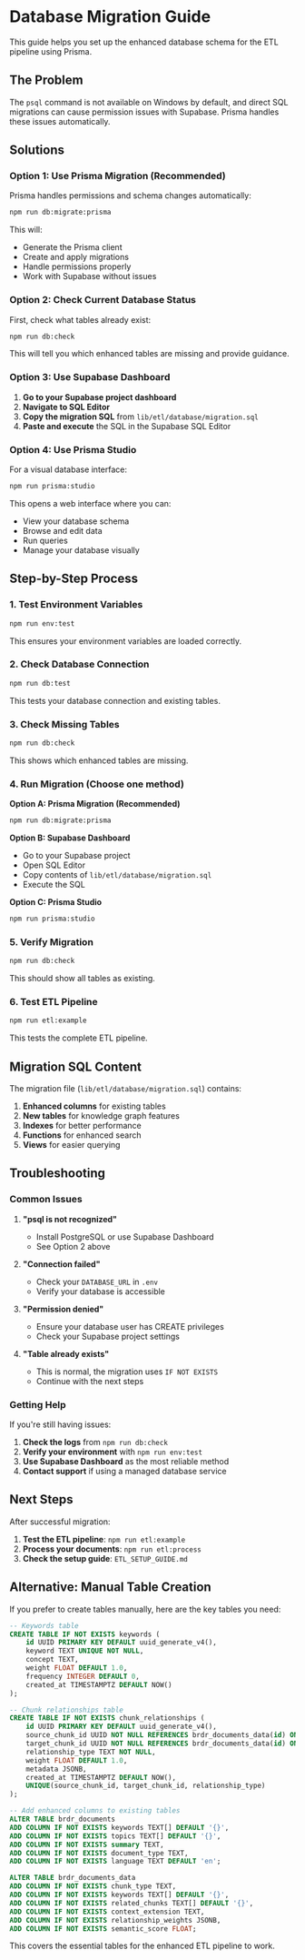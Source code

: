 # Database Migration Guide

This guide helps you set up the enhanced database schema for the ETL pipeline using Prisma.

## The Problem

The `psql` command is not available on Windows by default, and direct SQL migrations can cause permission issues with Supabase. Prisma handles these issues automatically.

## Solutions

### Option 1: Use Prisma Migration (Recommended)

Prisma handles permissions and schema changes automatically:

```bash
npm run db:migrate:prisma
```

This will:
- Generate the Prisma client
- Create and apply migrations
- Handle permissions properly
- Work with Supabase without issues

### Option 2: Check Current Database Status

First, check what tables already exist:

```bash
npm run db:check
```

This will tell you which enhanced tables are missing and provide guidance.

### Option 3: Use Supabase Dashboard

1. **Go to your Supabase project dashboard**
2. **Navigate to SQL Editor**
3. **Copy the migration SQL** from `lib/etl/database/migration.sql`
4. **Paste and execute** the SQL in the Supabase SQL Editor

### Option 4: Use Prisma Studio

For a visual database interface:

```bash
npm run prisma:studio
```

This opens a web interface where you can:
- View your database schema
- Browse and edit data
- Run queries
- Manage your database visually

## Step-by-Step Process

### 1. Test Environment Variables

```bash
npm run env:test
```

This ensures your environment variables are loaded correctly.

### 2. Check Database Connection

```bash
npm run db:test
```

This tests your database connection and existing tables.

### 3. Check Missing Tables

```bash
npm run db:check
```

This shows which enhanced tables are missing.

### 4. Run Migration (Choose one method)

**Option A: Prisma Migration (Recommended)**
```bash
npm run db:migrate:prisma
```

**Option B: Supabase Dashboard**
- Go to your Supabase project
- Open SQL Editor
- Copy contents of `lib/etl/database/migration.sql`
- Execute the SQL

**Option C: Prisma Studio**
```bash
npm run prisma:studio
```

### 5. Verify Migration

```bash
npm run db:check
```

This should show all tables as existing.

### 6. Test ETL Pipeline

```bash
npm run etl:example
```

This tests the complete ETL pipeline.

## Migration SQL Content

The migration file (`lib/etl/database/migration.sql`) contains:

1. **Enhanced columns** for existing tables
2. **New tables** for knowledge graph features
3. **Indexes** for better performance
4. **Functions** for enhanced search
5. **Views** for easier querying

## Troubleshooting

### Common Issues

1. **"psql is not recognized"**
   - Install PostgreSQL or use Supabase Dashboard
   - See Option 2 above

2. **"Connection failed"**
   - Check your `DATABASE_URL` in `.env`
   - Verify your database is accessible

3. **"Permission denied"**
   - Ensure your database user has CREATE privileges
   - Check your Supabase project settings

4. **"Table already exists"**
   - This is normal, the migration uses `IF NOT EXISTS`
   - Continue with the next steps

### Getting Help

If you're still having issues:

1. **Check the logs** from `npm run db:check`
2. **Verify your environment** with `npm run env:test`
3. **Use Supabase Dashboard** as the most reliable method
4. **Contact support** if using a managed database service

## Next Steps

After successful migration:

1. **Test the ETL pipeline**: `npm run etl:example`
2. **Process your documents**: `npm run etl:process`
3. **Check the setup guide**: `ETL_SETUP_GUIDE.md`

## Alternative: Manual Table Creation

If you prefer to create tables manually, here are the key tables you need:

```sql
-- Keywords table
CREATE TABLE IF NOT EXISTS keywords (
    id UUID PRIMARY KEY DEFAULT uuid_generate_v4(),
    keyword TEXT UNIQUE NOT NULL,
    concept TEXT,
    weight FLOAT DEFAULT 1.0,
    frequency INTEGER DEFAULT 0,
    created_at TIMESTAMPTZ DEFAULT NOW()
);

-- Chunk relationships table
CREATE TABLE IF NOT EXISTS chunk_relationships (
    id UUID PRIMARY KEY DEFAULT uuid_generate_v4(),
    source_chunk_id UUID NOT NULL REFERENCES brdr_documents_data(id) ON DELETE CASCADE,
    target_chunk_id UUID NOT NULL REFERENCES brdr_documents_data(id) ON DELETE CASCADE,
    relationship_type TEXT NOT NULL,
    weight FLOAT DEFAULT 1.0,
    metadata JSONB,
    created_at TIMESTAMPTZ DEFAULT NOW(),
    UNIQUE(source_chunk_id, target_chunk_id, relationship_type)
);

-- Add enhanced columns to existing tables
ALTER TABLE brdr_documents 
ADD COLUMN IF NOT EXISTS keywords TEXT[] DEFAULT '{}',
ADD COLUMN IF NOT EXISTS topics TEXT[] DEFAULT '{}',
ADD COLUMN IF NOT EXISTS summary TEXT,
ADD COLUMN IF NOT EXISTS document_type TEXT,
ADD COLUMN IF NOT EXISTS language TEXT DEFAULT 'en';

ALTER TABLE brdr_documents_data 
ADD COLUMN IF NOT EXISTS chunk_type TEXT,
ADD COLUMN IF NOT EXISTS keywords TEXT[] DEFAULT '{}',
ADD COLUMN IF NOT EXISTS related_chunks TEXT[] DEFAULT '{}',
ADD COLUMN IF NOT EXISTS context_extension TEXT,
ADD COLUMN IF NOT EXISTS relationship_weights JSONB,
ADD COLUMN IF NOT EXISTS semantic_score FLOAT;
```

This covers the essential tables for the enhanced ETL pipeline to work. 
